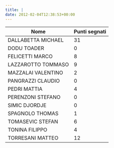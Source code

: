 ```yaml
---
title: |
date: 2012-02-04T12:38:53+00:00
---
```


| **Nome** | **Punti segnati** |
| -------- | ----------------- |
| DALLABETTA MICHAEL | 31 |
| DODU TOADER | 0 |
| FELICETTI MARCO | 8 |
| LAZZAROTTO TOMMASO | 9 |
| MAZZALAI VALENTINO | 2 |
| PANGRAZZI CLAUDIO | 0 |
| PEDRI MATTIA | 4 |
| PERENZONI STEFANO | 0 |
| SIMIC DJORDJE | 0 |
| SPAGNOLO THOMAS | 1 |
| TOMASEVIC STEFAN | 6 |
| TONINA FILIPPO | 4 |
| TORRESANI MATTEO | 12 |